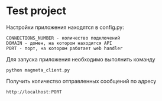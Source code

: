 Test project
=========================

Настройки приложения находятся в config.py:  

    CONNECTIONS_NUMBER - количество подключений
    DOMAIN - домен, на котором находится API
    PORT - порт, на котором работает web handler

Для запуска приложения необходимо выполнить команду  

    python magneta_client.py

Получить количество отправленных сообщений по адресу

    http://localhost:PORT